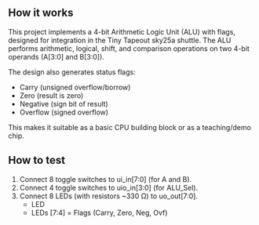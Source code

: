 <!---

This file is used to generate your project datasheet. Please fill in the information below and delete any unused
sections.

You can also include images in this folder and reference them in the markdown. Each image must be less than
512 kb in size, and the combined size of all images must be less than 1 MB.
-->

## How it works

This project implements a 4-bit Arithmetic Logic Unit (ALU) with flags, designed for integration in the Tiny Tapeout sky25a shuttle. The ALU performs arithmetic, logical, shift, and comparison operations on two 4-bit operands (A[3:0] and B[3:0]).

The design also generates status flags:
- Carry (unsigned overflow/borrow)
- Zero (result is zero)
- Negative (sign bit of result)
- Overflow (signed overflow)

This makes it suitable as a basic CPU building block or as a teaching/demo chip.

## How to test

1. Connect 8 toggle switches to ui_in[7:0] (for A and B).
2. Connect 4 toggle switches to uio_in[3:0] (for ALU_Sel).
3. Connect 8 LEDs (with resistors ~330 Ω) to uo_out[7:0].
    - LED
    - LEDs [7:4] = Flags (Carry, Zero, Neg, Ovf)
